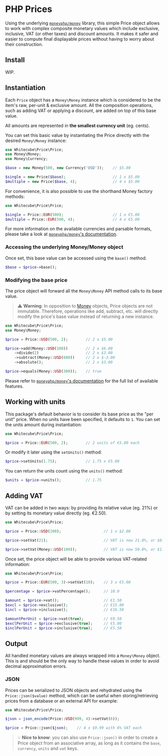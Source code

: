 # PHP Prices

Using the underlying [`moneyphp/money`](https://github.com/moneyphp/money) library, this simple Price object allows to work with complex composite monetary values which include exclusive, inclusive, VAT (or other taxes) and discount amounts. It makes it safer and easier to compute final displayable prices without having to worry about their construction.

## Install

WIP.

## Instantiation

Each `Price` object has a `Money\Money` instance which is considered to be the item's raw, per-unit & exclusive amount. All the composition operations, such as adding VAT or applying a discount, are added on top of this base value.

All amounts are represented in **the smallest currency unit** (eg. cents).

You can set this basic value by instantiating the Price directly with the desired `Money\Money` instance:

```php
use Whitecube\Price\Price;
use Money\Money;
use Money\Currency;

$base = new Money(500, new Currency('USD'));    // $5.00

$single = new Price($base);                     // 1 x $5.00
$multiple = new Price($base, 4);                // 4 x $5.00
```

For convenience, it is also possible to use the shorthand Money factory methods:

```php
use Whitecube\Price\Price;

$single = Price::EUR(500);                      // 1 x €5.00
$multiple = Price::EUR(500, 4);                 // 4 x €5.00
```

For more information on the available currencies and parsable formats, please take a look at [`moneyphp/money`'s documentation](http://moneyphp.org/).

### Accessing the underlying Money/Money object

Once set, this base value can be accessed using the `base()` method.

```php
$base = $price->base();
```

### Modifying the base price

The price object will forward all the `Money\Money` API method calls to its base value.

> ⚠️ **Warning**: In opposition to [Money](https://github.com/moneyphp/money) objects, Price objects are not immutable. Therefore, operations like add, subtract, etc. will directly modify the price's base value instead of returning a new instance.

```php
use Whitecube\Price\Price;
use Money\Money;

$price = Price::USD(500, 2);        // 2 x $5.00

$price->add(Money::USD(100))        // 2 x $6.00
    ->divide(2)                     // 2 x $3.00
    ->subtract(Money::USD(600))     // 2 x $-3.00
    ->absolute();                   // 2 x $3.00

$price->equals(Money::USD(300));    // true
```

Please refer to [`moneyphp/money`'s documentation](http://moneyphp.org/) for the full list of available features.

## Working with units

This package's default behavior is to consider its base price as the "per unit" price. When no units have been specified, it defaults to `1`. You can set the units amount during instantiation:

```php
use Whitecube\Price\Price;

$price = Price::EUR(500, 2);        // 2 units of €5.00 each
```

Or modify it later using the `setUnits()` method:

```php
$price->setUnits(1.75);             // 1.75 x €5.00
```

You can return the units count using the `units()` method:

```php
$units = $price->units();           // 1.75
```

## Adding VAT

VAT can be added in two ways: by providing its relative value (eg. 21%) or by setting its monetary value directly (eg. €2.50).

```php
use Whitecube\Price\Price;

$price = Price::USD(200);                   // 1 x $2.00

$price->setVat(21);                         // VAT is now 21.0%, or $0.42 per unit

$price->setVat(Money::USD(100));            // VAT is now 50.0%, or $1.00 per unit
```

Once set, the price object will be able to provide various VAT-related information:

```php
use Whitecube\Price\Price;

$price = Price::EUR(500, 3)->setVat(10);    // 3 x €5.00

$percentage = $price->vatPercentage();      // 10.0

$amount = $price->vat();                    // €1.50
$excl = $price->exclusive();                // €15.00
$incl = $price->inclusive();                // €16.50

$amountPerUnit = $price->vat(true);         // €0.50
$exclPerUnit = $price->exclusive(true);     // €5.00
$inclPerUnit = $price->inclusive(true);     // €5.50
```

## Output

All handled monetary values are always wrapped into a `Money\Money` object. This is and should be the only way to handle these values in order to avoid decimal approximation errors.

### JSON

Prices can be serialized to JSON objects and rehydrated using the `Price::json($value)` method, which can be useful when storing/retrieving prices from a database or an external API for example:

```php
use Whitecube\Price\Price;

$json = json_encode(Price::USD(999, 4)->setVat(6));

$price = Price::json($json);    // 4 x $9.99 with 6% VAT each
```

> 💡 **Nice to know**: you can also use `Price::json()` in order to create a Price object from an associative array, as long as it contains the `base`, `currency`, `units` and `vat` keys.